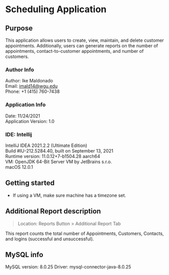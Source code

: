 # Scheduling Application

## Purpose
This application allows users to create, view, maintain, and delete customer appointments. Additionally,
users can generate reports on the number of appointments, contact-to-customer appointments, and number of customers.

### Author Info
Author: Ike Maldonado  
Email: imald14@wgu.edu  
Phone: +1 (415) 760-7438  

### Application Info
Date: 11/24/2021  
Application Version: 1.0  

### IDE: Intellij

IntelliJ IDEA 2021.2.2 (Ultimate Edition)  
Build #IU-212.5284.40, built on September 13, 2021  
Runtime version: 11.0.12+7-b1504.28 aarch64  
VM: OpenJDK 64-Bit Server VM by JetBrains s.r.o.  
macOS 12.0.1  


## Getting started

- If using a VM, make sure machine has a timezone set. 

## Additional Report description

> Location: Reports Button > Additional Report Tab

This report counts the total number of Appointments, Customers, Contacts, and logins (successful and unsuccessful).


## MySQL info
MySQL version: 8.0.25
Driver: mysql-connector-java-8.0.25
